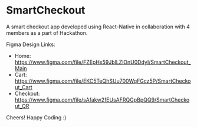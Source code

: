 # SmartCheckout

A smart checkout app developed using React-Native in collaboration with 4 members as a part of Hackathon.

Figma Design Links:

- Home: https://www.figma.com/file/FZEpHx59JblLZlOnU0DdyI/SmartCheckout_Main
- Cart: https://www.figma.com/file/EKC5TeQhSUu700WqFGcz5P/SmartCheckout_Cart
- Checkout: https://www.figma.com/file/sAfakw2fEUsAFRQGpBpQQ9/SmartCheckout_QR


Cheers! Happy Coding :)
